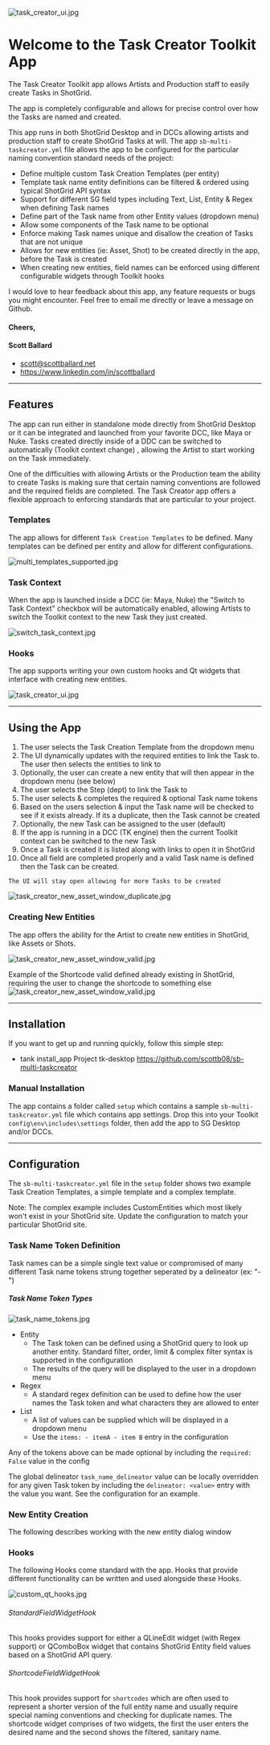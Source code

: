 ![task_creator_ui.jpg](./screenshots/task_creator_app_1.jpg)

# Welcome to the Task Creator Toolkit App

The Task Creator Toolkit app allows Artists and Production staff to easily create Tasks in ShotGrid.

The app is completely configurable and allows for precise control over how the Tasks are named and created.

This app runs in both ShotGrid Desktop and in DCCs allowing artists and production staff to create ShotGrid Tasks at will. 
The app `sb-multi-taskcreator.yml` file allows the app to be configured for the particular naming convention standard needs of the project:

- Define multiple custom Task Creation Templates (per entity)
- Template task name entity definitions can be filtered & ordered using typical ShotGrid API syntax
- Support for different SG field types including Text, List, Entity & Regex when defining Task names
- Define part of the Task name from other Entity values (dropdown menu)
- Allow some components of the Task name to be optional
- Enforce making Task names unique and disallow the creation of Tasks that are not unique
- Allows for new entities (ie: Asset, Shot) to be created directly in the app, before the Task is created
- When creating new entities, field names can be enforced using different configurable widgets through Toolkit hooks

I would love to hear feedback about this app, any feature requests or bugs you might encounter. Feel free to email me directly or leave a message on Github.

#### Cheers,
#### Scott Ballard
* scott@scottballard.net
* https://www.linkedin.com/in/scottballard

***
## Features

The app can run either in standalone mode directly from ShotGrid Desktop or it can be integrated and launched from your favorite DCC, like Maya or Nuke. Tasks created directly inside of a DDC can be switched to automatically (Toolkit context change) , allowing the Artist to start working on the Task immediately.

One of the difficulties with allowing Artists or the Production team the ability to create Tasks is making sure that certain naming conventions are followed and the required fields are completed. The Task Creator app offers a flexible approach to enforcing standards that are particular to your project.

### Templates
The app allows for different `Task Creation Templates` to be defined. Many templates can be defined per entity and allow for different configurations.

![multi_templates_supported.jpg](./screenshots/multi_templates_supported.jpg)

### Task Context
When the app is launched inside a DCC (ie: Maya, Nuke) the "Switch to Task Context" checkbox will be automatically enabled, allowing Artists to switch the Toolkit context to the new Task they just created.

![switch_task_context.jpg](./screenshots/switch_task_context.jpg)

### Hooks
The app supports writing your own custom hooks and Qt widgets that interface with creating new entities. 

![task_creator_ui.jpg](./screenshots/custom_qt_widgets.jpg)


***
## Using the App

1. The user selects the Task Creation Template from the dropdown menu
2. The UI dynamically updates with the required entities to link the Task to. The user then selects the entities to link to
3. Optionally, the user can create a new entity that will then appear in the dropdown menu (see below)
4. The user selects the Step (dept) to link the Task to
5. The user selects & completes the required & optional Task name tokens
6. Based on the users selection & input the Task name will be checked to see if it exists already. If its a duplicate, then the Task cannot be created
7. Optionally, the new Task can be assigned to the user (default)
8. If the app is running in a DCC (TK engine) then the current Toolkit context can be switched to the new Task
9. Once a Task is created it is listed along with links to open it in ShotGrid
10. Once all field are completed properly and a valid Task name is defined then the Task can be created.

`The UI will stay open allowing for more Tasks to be created`

![task_creator_new_asset_window_duplicate.jpg](./screenshots/task_creator_steps.jpg)

### Creating New Entities
The app offers the ability for the Artist to create new entities in ShotGrid, like Assets or Shots.

![task_creator_new_asset_window_valid.jpg](./screenshots/task_creator_new_asset_window_valid.jpg)

Example of the Shortcode valid defined already existing in ShotGrid, requiring the user to change the shortcode to something else 
![task_creator_new_asset_window_valid.jpg](./screenshots/task_creator_new_asset_window_duplicate.jpg)

***
## Installation
If you want to get up and running quickly, follow this simple step:
* tank install_app Project tk-desktop https://github.com/scottb08/sb-multi-taskcreator

### Manual Installation
The app contains a folder called `setup` which contains a sample `sb-multi-taskcreator.yml` file which contains app settings. 
Drop this into your Toolkit `config\env\includes\settings` folder, then add the app to SG Desktop and/or DCCs.

***
## Configuration

The `sb-multi-taskcreator.yml` file in the `setup` folder shows two example Task Creation Templates, a simple template and a complex template.

Note: The complex example includes CustomEntities which most likely won't exist in your ShotGrid site. Update the configuration to match your particular ShotGrid site.

### Task Name Token Definition
Task names can be a simple single text value or compromised of many different Task name tokens strung together seperated by a delineator (ex: "-")

##### Task Name Token Types

![task_name_tokens.jpg](./screenshots/task_name_tokens.jpg)

- Entity
  - The Task token can be defined using a ShotGrid query to look up another entity. Standard filter, order, limit & complex filter syntax is supported in the configuration
  - The results of the query will be displayed to the user in a dropdown menu
- Regex
  - A standard regex definition can be used to define how the user names the Task token and what characters they are allowed to enter
- List
  - A list of values can be supplied which will be displayed in a dropdown menu
  - Use the `items: - itemA - item B` entry in the configuration

Any of the tokens above can be made optional by including the `required: False` value in the config

The global delineator `task_name_delineator` value can be locally overridden for any given Task token by including the `delineator: <value>` entry with the value you want. See the configuration for an example.

### New Entity Creation
The following describes working with the new entity dialog window

### Hooks

The following Hooks come standard with the app. Hooks that provide different functionality can be written and used alongside these Hooks.

![custom_qt_hooks.jpg](./screenshots/custom_qt_hooks.jpg)

###### StandardFieldWidgetHook

This hooks provides support for either a QLineEdit widget (with Regex support) or QComboBox widget that contains ShotGrid Entity field values based on a ShotGrid API query.

###### ShortcodeFieldWidgetHook

This hook provides support for `shortcodes` which are often used to represent a shorter version of the full entity name and usually require special naming conventions and checking for duplicate names. The shortcode widget comprises of two widgets, the first the user enters the desired name and the second shows the filtered, sanitary name.


